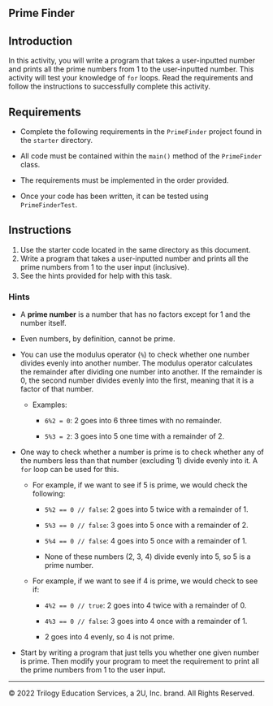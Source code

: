 ## Prime Finder

## Introduction

In this activity, you will write a program that takes a user-inputted number and prints all the prime numbers from 1 to the user-inputted number. This activity will test your knowledge of `for` loops. Read the requirements and follow the instructions to successfully complete this activity.

## Requirements

- Complete the following requirements in the `PrimeFinder` project found in the `starter` directory.

- All code must be contained within the `main()` method of the `PrimeFinder` class.

- The requirements must be implemented in the order provided.

- Once your code has been written, it can be tested using `PrimeFinderTest`.

## Instructions

1. Use the starter code located in the same directory as this document.
2. Write a program that takes a user-inputted number and prints all the prime numbers from 1 to the user input (inclusive).
3. See the hints provided for help with this task.

### Hints

- A **prime number** is a number that has no factors except for 1 and the number itself.

- Even numbers, by definition, cannot be prime.

- You can use the modulus operator (`%`) to check whether one number divides evenly into another number. The modulus operator calculates the remainder after dividing one number into another. If the remainder is 0, the second number divides evenly into the first, meaning that it is a factor of that number.

  - Examples:

    - `6%2 = 0`: 2 goes into 6 three times with no remainder.

    - `5%3 = 2`: 3 goes into 5 one time with a remainder of 2.

- One way to check whether a number is prime is to check whether any of the numbers less than that number (excluding 1) divide evenly into it. A `for` loop can be used for this.

  - For example, if we want to see if 5 is prime, we would check the following:

    - `5%2 == 0 // false`: 2 goes into 5 twice with a remainder of 1.

    - `5%3 == 0 // false`: 3 goes into 5 once with a remainder of 2.

    - `5%4 == 0 // false`: 4 goes into 5 once with a remainder of 1.

    - None of these numbers (2, 3, 4) divide evenly into 5, so 5 is a prime number.

  - For example, if we want to see if 4 is prime, we would check to see if:

    - `4%2 == 0 // true`: 2 goes into 4 twice with a remainder of 0.

    - `4%3 == 0 // false`: 3 goes into 4 once with a remainder of 1.

    - 2 goes into 4 evenly, so 4 is not prime.

- Start by writing a program that just tells you whether one given number is prime. Then modify your program to meet the requirement to print all the prime numbers from 1 to the user input.

---

© 2022 Trilogy Education Services, a 2U, Inc. brand. All Rights Reserved.
